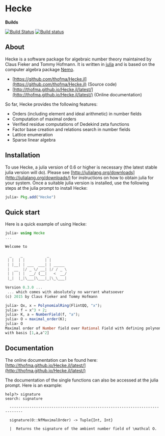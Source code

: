 # Hecke

**Builds**

[![Build Status](https://travis-ci.org/thofma/Hecke.jl.svg?branch=master)](https://travis-ci.org/thofma/Hecke.jl)
[![Build status](https://ci.appveyor.com/api/projects/status/3qb0ce2h5melsjeb?svg=true)](https://ci.appveyor.com/project/thofma/hecke-jl)


## About

Hecke is a software package for algebraic number theory maintained by Claus Fieker and Tommy Hofmann.
It is written in [julia](http://www.julialang.org) and is based on the computer algebra package [Nemo](http://www.nemocas.org).

- [https://github.com/thofma/Hecke.jl](https://github.com/thofma/Hecke.jl) (Source code)
- [http://thofma.github.io/Hecke.jl/latest/](http://thofma.github.io/Hecke.jl/latest/) (Online documentation)

So far, Hecke provides the following features:

  - Orders (including element and ideal arithmetic) in number fields
  - Computation of maximal orders
  - Verified residue computations of Dedekind zeta functions
  - Factor base creation and relations search in number fields
  - Lattice enumeration
  - Sparse linear algebra

## Installation

To use Hecke, a julia version of 0.6 or higher is necessary (the latest stable julia version will do).
Please see [http://julialang.org/downloads](http://julialang.org/downloads/) for instructions on how to obtain julia for your system.
Once a suitable julia version is installed, use the following steps at the julia prompt to install Hecke:

```julia
julia> Pkg.add("Hecke")
```

## Quick start

Here is a quick example of using Hecke:

```julia
julia> using Hecke
...

Welcome to 

  _    _           _        
 | |  | |         | |       
 | |__| | ___  ___| | _____ 
 |  __  |/ _ \/ __| |/ / _ \
 | |  | |  __/ (__|   <  __/
 |_|  |_|\___|\___|_|\_\___|
  
Version 0.3.0 ... 
 ... which comes with absolutely no warrant whatsoever
(c) 2015 by Claus Fieker and Tommy Hofmann

julia> Qx, x = PolynomialRing(FlintQQ, "x");
julia> f = x^3 + 2;
julia> K, a = NumberField(f, "a");
julia> O = maximal_order(K);
julia> O
Maximal order of Number field over Rational Field with defining polynomial x^3 + 2 
with basis [1,a,a^2]
```

## Documentation

The online documentation can be found here: [http://thofma.github.io/Hecke.jl/latest/](http://thofma.github.io/Hecke.jl/latest/)

The documentation of the single functions can also be accessed at the julia prompt. Here is an example:

```
help?> signature
search: signature

  ----------------------------------------------------------------------------

  signature(O::NfMaximalOrder) -> Tuple{Int, Int}

  |  Returns the signature of the ambient number field of \mathcal O.
```
